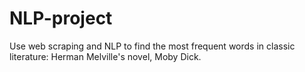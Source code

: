 # NLP-project
Use web scraping and NLP to find the most frequent words in classic literature: Herman Melville's novel, Moby Dick.
